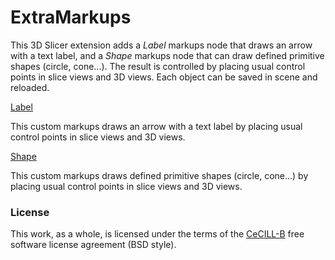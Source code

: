 # ExtraMarkups

This 3D Slicer extension adds a *Label* markups node that draws an arrow with a text label, and a *Shape* markups node that can draw defined primitive shapes (circle, cone...). The result is controlled by placing usual control points in slice views and 3D views. Each object can be saved in scene and reloaded.

[Label](https://github.com/chir-set/SlicerExtraMarkups/tree/main/Label/)

This custom markups draws an arrow with a text label by placing usual control points in slice views and 3D views.

[Shape](https://github.com/chir-set/SlicerExtraMarkups/tree/main/Shape/)

This custom markups draws defined primitive shapes (circle, cone...) by placing usual control points in slice views and 3D views.


### License

This work, as a whole, is licensed under the terms of the [CeCILL-B](http://cecill.info/licences/Licence_CeCILL-B_V1-en.txt) free software license agreement (BSD style).












